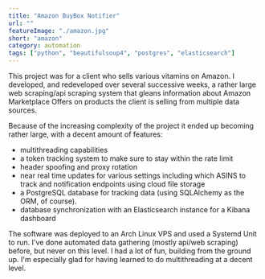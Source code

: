 ```yaml
---
title: "Amazon BuyBox Notifier"
url: ""
featureImage: "./amazon.jpg"
short: "amazon"
category: automation
tags: ["python", "beautifulsoup4", "postgres", "elasticsearch"]
---
```

This project was for a client who sells various vitamins on Amazon. I developed,
and redeveloped over several successive weeks, a rather large web scraping/api
scraping system that gleans information about Amazon Marketplace Offers on
products the client is selling from multiple data sources.

Because of the increasing complexity of the project it ended up becoming rather
large, with a decent amount of features:

- multithreading capabilities
- a token tracking system to make sure to stay within the rate limit
- header spoofing and proxy rotation
- near real time updates for various settings including which ASINS to track and
  notification endpoints using cloud file storage
- a PostgreSQL database for tracking data (using SQLAlchemy as the ORM, of
  course).
- database synchronization with an Elasticsearch instance for a Kibana dashboard

The software was deployed to an Arch Linux VPS and used a Systemd Unit to run.
I've done automated data gathering (mostly api/web scraping) before, but never
on this level. I had a lot of fun, building from the ground up. I'm especially
glad for having learned to do multithreading at a decent level.

